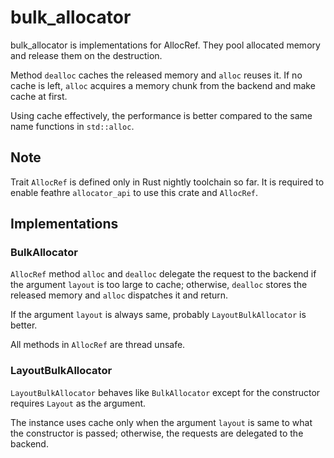 # bulk\_allocator

[lgpl-badge]: https://img.shields.io/badge/license-lgpl-blue.svg
[apache2-badge]: https://img.shields.io/badge/license-apache2-blue.svg

bulk\_allocator is implementations for AllocRef.
They pool allocated memory and release them on the destruction.

Method `dealloc` caches the released memory and `alloc` reuses it.
If no cache is left, `alloc` acquires a memory chunk from the backend and make cache at first.

Using cache effectively, the performance is better compared to the same name functions in `std::alloc`.

## Note

Trait `AllocRef` is defined only in Rust nightly toolchain so far.
It is required to enable feathre `allocator_api` to use this crate and `AllocRef`.

## Implementations

### BulkAllocator

`AllocRef` method `alloc` and `dealloc` delegate the request to the backend if the argument `layout`
is too large to cache; otherwise, `dealloc` stores the released memory and `alloc` dispatches it and return.

If the argument `layout` is always same, probably `LayoutBulkAllocator` is better.

All methods in `AllocRef` are thread unsafe.

### LayoutBulkAllocator

`LayoutBulkAllocator` behaves like `BulkAllocator` except for the constructor requires `Layout` as the argument.

The instance uses cache only when the argument `layout` is same to what the constructor is passed; otherwise,
the requests are delegated to the backend.

